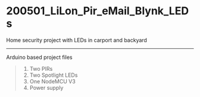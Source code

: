 # 200501_LiLon_Pir_eMail_Blynk_LEDs
Home security project with LEDs in carport and backyard
***
Arduino based project files
> 1. Two PIRs
> 2. Two Spotlight LEDs
> 3. One NodeMCU V3
> 4. Power supply
